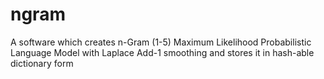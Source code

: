 ngram
=====

A software which creates n-Gram (1-5) Maximum Likelihood Probabilistic Language Model with Laplace Add-1 smoothing and stores it in hash-able dictionary form
